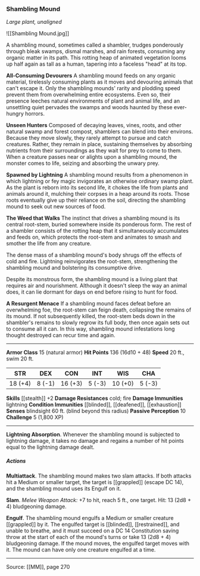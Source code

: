 ### Shambling Mound
_Large plant, unaligned_

![[Shambling Mound.jpg]]

A shambling mound, sometimes called a shambler, trudges ponderously through bleak swamps, dismal marshes, and rain forests, consuming any organic matter in its path. This rotting heap of animated vegetation looms up half again as tall as a human, tapering into a faceless "head" at its top.

**All-Consuming Devourers** A shambling mound feeds on any organic material, tirelessly consuming plants as it moves and devouring animals that can't escape it. Only the shambling mounds' rarity and plodding speed prevent them from overwhelming entire ecosystems. Even so, their presence leeches natural environments of plant and animal life, and an unsettling quiet pervades the swamps and woods haunted by these ever-hungry horrors.


**Unseen Hunters** Composed of decaying leaves, vines, roots, and other natural swamp and forest compost, shamblers can blend into their environs. Because they move slowly, they rarely attempt to pursue and catch creatures. Rather, they remain in place, sustaining themselves by absorbing nutrients from their surroundings as they wait for prey to come to them. When a creature passes near or alights upon a shambling mound, the monster comes to life, seizing and absorbing the unwary prey.

**Spawned by Lightning** A shambling mound results from a phenomenon in which lightning or fey magic invigorates an otherwise ordinary swamp plant. As the plant is reborn into its second life, it chokes the life from plants and animals around it, mulching their corpses in a heap around its roots. Those roots eventually give up their reliance on the soil, directing the shambling mound to seek out new sources of food.



**The Weed that Walks** The instinct that drives a shambling mound is its central root-stem, buried somewhere inside its ponderous form. The rest of a shambler consists of the rotting heap that it simultaneously accumulates and feeds on, which protects the root-stem and animates to smash and smother the life from any creature.

The dense mass of a shambling mound's body shrugs off the effects of cold and fire. Lightning reinvigorates the root-stem, strengthening the shambling mound and bolstering its consumptive drive.

Despite its monstrous form, the shambling mound is a living plant that requires air and nourishment. Although it doesn't sleep the way an animal does, it can lie dormant for days on end before rising to hunt for food.

**A Resurgent Menace** If a shambling mound faces defeat before an overwhelming foe, the root-stem can feign death, collapsing the remains of its mound. If not subsequently killed, the root-stem beds down in the shambler's remains to slowly regrow its full body, then once again sets out to consume all it can. In this way, shambling mound infestations long thought destroyed can recur time and again.







---

**Armor Class** 15 (natural armor)
**Hit Points** 136 (16d10 + 48)
**Speed** 20 ft., swim 20 ft.

| STR     | DEX     | CON     | INT     | WIS     | CHA     |
|---------|---------|---------|---------|---------|---------|
| 18 (+4) | 8 (-1) | 16 (+3) | 5 (-3) | 10 (+0) | 5 (-3) |

**Skills** [[stealth]] +2
**Damage Resistances** cold; fire
**Damage Immunities** lightning
**Condition Immunities** [[blinded]], [[deafened]], [[exhaustion]]
**Senses** blindsight 60 ft. (blind beyond this radius)
**Passive Perception** 10
**Challenge** 5 (1,800 XP)

---

**Lightning Absorption**. Whenever the shambling mound is subjected to lightning damage, it takes no damage and regains a number of hit points equal to the lightning damage dealt.

##### Actions
**Multiattack**. The shambling mound makes two slam attacks. If both attacks hit a Medium or smaller target, the target is [[grappled]] (escape DC 14), and the shambling mound uses its Engulf on it.

**Slam**. _Melee Weapon Attack:_ +7 to hit, reach 5 ft., one target. Hit: 13 (2d8 + 4) bludgeoning damage.

**Engulf**. The shambling mound engulfs a Medium or smaller creature [[grappled]] by it. The engulfed target is [[blinded]], [[restrained]], and unable to breathe, and it must succeed on a DC 14 Constitution saving throw at the start of each of the mound's turns or take 13 (2d8 + 4) bludgeoning damage. If the mound moves, the engulfed target moves with it. The mound can have only one creature engulfed at a time.


---

Source: [[MM]], page 270